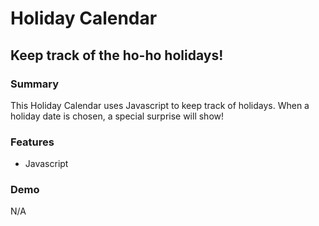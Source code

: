 # Holiday Calendar
## Keep track of the ho-ho holidays!

### Summary
This Holiday Calendar uses Javascript to keep track of holidays. When a holiday date is chosen, a special surprise will show!

### Features
* Javascript

### Demo
N/A

